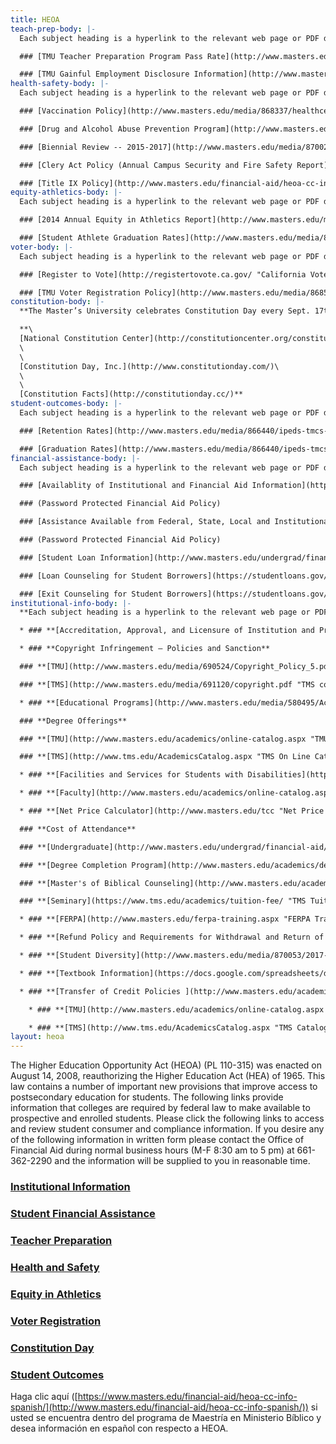 ```yaml
---
title: HEOA
teach-prep-body: |-
  Each subject heading is a hyperlink to the relevant web page or PDF document. Please click subject heading to access consumer information. Certain links are password protected. If you require access to password protected links please request username and passwords from your departments Vice President.

  ### [TMU Teacher Preparation Program Pass Rate](http://www.masters.edu/media/870054/titleii-2014-15-annualrpt.pdf "Annual Report Card 2016")

  ### [TMU Gainful Employment Disclosure Information](http://www.masters.edu/media/870057/131206-gedt-2017.html "TMU Gainful Employment")
health-safety-body: |-
  Each subject heading is a hyperlink to the relevant web page or PDF document. Please click subject heading to access consumer information.

  ### [Vaccination Policy](http://www.masters.edu/media/868337/healthcenter_vaccinepolicy.pdf "2015 Vaccine Policy")

  ### [Drug and Alcohol Abuse Prevention Program](http://www.masters.edu/financial-aid/heoa-cc-info/health-safety/drug-and-alcohol-abuse-prevention/ "Drug and Alcohol Abuse Prevention")

  ### [Biennial Review -- 2015-2017](http://www.masters.edu/media/870023/2015-17-biennial-report.pdf "2015-17 Biennial Report.pdf (1)")

  ### [Clery Act Policy (Annual Campus Security and Fire Safety Report)](http://www.masters.edu/campuslinks/campussafety.aspx "2016 Annual Security and Fire Safety Report.pdf")

  ### [Title IX Policy](http://www.masters.edu/financial-aid/heoa-cc-info/health-safety/title-ix-information/ "Title IX Information")
equity-athletics-body: |-
  Each subject heading is a hyperlink to the relevant web page or PDF document. Please click subject heading to access consumer information.

  ### [2014 Annual Equity in Athletics Report](http://www.masters.edu/media/866437/eada_data-2014.pdf "2014 EADA")

  ### [Student Athlete Graduation Rates](http://www.masters.edu/media/866439/ftf-athlete-grad-rates-2005-08-cohorts-male-and-female-sep-14-15.pdf "2015 Athletic Grad Rates")
voter-body: |-
  Each subject heading is a hyperlink to the relevant web page or PDF document. Please click subject heading to access consumer information.

  ### [Register to Vote](http://registertovote.ca.gov/ "California Voter Registration")

  ### [TMU Voter Registration Policy](http://www.masters.edu/media/868519/student-voter-registration-policy.pdf "Student Voter Registration Policy.pdf")
constitution-body: |-
  **The Master’s University celebrates Constitution Day every Sept. 17th. Here at The Master’s College we are grateful for the liberty the Constitution grants to us to practice our faith in our Lord and Savior and to operate as a Christian Institution. Please click on the following links to find out more about our Constitution. **

  **\
  [National Constitution Center](http://constitutioncenter.org/constitutionday/)\
  \
  \
  [Constitution Day, Inc.](http://www.constitutionday.com/)\
  \
  \
  [Constitution Facts](http://constitutionday.cc/)**
student-outcomes-body: |-
  Each subject heading is a hyperlink to the relevant web page or PDF document. Please click subject heading to access consumer information.

  ### [Retention Rates](http://www.masters.edu/media/866440/ipeds-tmcs-institution-profile-2013-14.pdf "2015 Student Outcomes Grad and Retention")

  ### [Graduation Rates](http://www.masters.edu/media/866440/ipeds-tmcs-institution-profile-2013-14.pdf "2015 Student Outcomes Grad and Retention")
financial-assistance-body: |-
  Each subject heading is a hyperlink to the relevant web page or PDF document. Please click subject heading to access consumer information. Certian links on this site are password protected. If you require access to password protected links please request username and passwords from your departments Vice President.

  ### [Availablity of Institutional and Financial Aid Information](http://www.masters.edu/academics/online-catalog.aspx "TMC On Line Catalog")

  ### (Password Protected Financial Aid Policy)

  ### [Assistance Available from Federal, State, Local and Institutional Programs](http://www.masters.edu/academics/online-catalog.aspx "TMC On line Catalog")

  ### (Password Protected Financial Aid Policy)

  ### [Student Loan Information](http://www.masters.edu/undergrad/financial-aid/loans/ "TMC Loan Info Page")

  ### [Loan Counseling for Student Borrowers](https://studentloans.gov/myDirectLoan/index.action "Studentloans.gov")

  ### [Exit Counseling for Student Borrowers](https://studentloans.gov/myDirectLoan/index.action "studentloans.gov")
institutional-info-body: |-
  **Each subject heading is a hyperlink to the relevant web page or PDF document. Please click subject heading to access consumer information. If you desire any of the following information in written form please contact the Office of Financial Aid during normal business hours (M-F 8:30 am to 5 pm) at 661-362-2290 and the information will be supplied to you in reasonable time. (Complaint Notice: TMU provides the following link in order to comply with federal regulations that require us to provide students and prospective students with contact information for filing complaints with state officials that handle any student complaints. [http://www.bppe.ca.gov/enforcement/complaint.shtml](http://www.bppe.ca.gov/enforcement/complaint.shtml))**

  * ### **[Accreditation, Approval, and Licensure of Institution and Programs](http://www.masters.edu/media/870056/accreditation-information-2017.pdf "Accreditation Information 2017")**

  * ### **Copyright Infringement – Policies and Sanction**

  ### **[TMU](http://www.masters.edu/media/690524/Copyright_Policy_5.pdf "TMU copyright")**

  ### **[TMS](http://www.masters.edu/media/691120/copyright.pdf "TMS copyright")**

  * ### **[Educational Programs](http://www.masters.edu/media/580495/Academic%20Catalog%202013-2014.pdf "2013-14 Catalog")**

  ### **Degree Offerings**

  ### **[TMU](http://www.masters.edu/academics/online-catalog.aspx "TMU On line Catalog")**

  ### **[TMS](http://www.tms.edu/AcademicsCatalog.aspx "TMS On Line Catalog")**

  * ### **[Facilities and Services for Students with Disabilities](http://www.masters.edu/academics/online-catalog.aspx "TMU On Line Catalog")**

  * ### **[Faculty](http://www.masters.edu/academics/online-catalog.aspx "TMU On Line Catalog")**

  * ### **[Net Price Calculator](http://www.masters.edu/tcc "Net Price Calulator")**

  ### **Cost of Attendance**

  ### **[Undergraduate](http://www.masters.edu/undergrad/financial-aid/tuitionandfees/ "Undergrad Tuition and Fees")**

  ### **[Degree Completion Program](http://www.masters.edu/academics/degreecompletion/prospective-students/tuition.aspx "DCP Tuition and Fees")**

  ### **[Master's of Biblical Counseling](http://www.masters.edu/academics/graduate/financial-information/ "MABC Tuition and Fees")**

  ### **[Seminary](https://www.tms.edu/academics/tuition-fee/ "TMS Tuition and Fees")**

  * ### **[FERPA](http://www.masters.edu/ferpa-training.aspx "FERPA Training")**

  * ### **[Refund Policy and Requirements for Withdrawal and Return of Federal Financial Aid](http://www.masters.edu/academics/online-catalog.aspx "TMU On line Catalog")**

  * ### **[Student Diversity](http://www.masters.edu/media/870053/2017-student-diversity-fall-2016-tmus-enrollment-report.pdf "2017 Student Diversity - Fall 2016 TMUS Enrollment Report.pdf")**

  * ### **[Textbook Information](https://docs.google.com/spreadsheets/d/1YK8Hc7KptiX28D5INeIfN5jeXk6K-zQba5ijGgr33LI/pubhtml "Textbook Information")**

  * ### **[Transfer of Credit Policies ](http://www.masters.edu/academics/online-catalog.aspx "TMU catalogue")and [Articulation Agreements](http://www.masters.edu/campuslinks/registrar/articulation-agreements.aspx "Articulation Agreements")**

    * ### **[TMU](http://www.masters.edu/academics/online-catalog.aspx "TMU catalog")**

    * ### **[TMS](http://www.tms.edu/AcademicsCatalog.aspx "TMS Catalog")**
layout: heoa
---
```


The Higher Education Opportunity Act (HEOA) (PL 110-315) was enacted on August 14, 2008, reauthorizing the Higher Education Act (HEA) of 1965. This law contains a number of important new provisions that improve access to postsecondary education for students. The following links provide information that colleges are required by federal law to make available to prospective and enrolled students. Please click the following links to access and review student consumer and compliance information. If you desire any of the following information in written form please contact the Office of Financial Aid during normal business hours (M-F 8:30 am to 5 pm) at 661-362-2290 and the information will be supplied to you in reasonable time.

### [Institutional Information](#modal8)

### [Student Financial Assistance](#modal1)

### [Teacher Preparation](#modal2)

### [Health and Safety](#modal3)

### [Equity in Athletics](#modal4)

### [Voter Registration](#modal5)

### [Constitution Day](#modal6)

### [Student Outcomes](#modal7)

Haga clic aquí ([https://www.masters.edu/financial-aid/heoa-cc-info-spanish/](http://www.masters.edu/financial-aid/heoa-cc-info-spanish/)) si usted se encuentra dentro del programa de Maestría en Ministerio Bíblico y desea información en español con respecto a HEOA.

